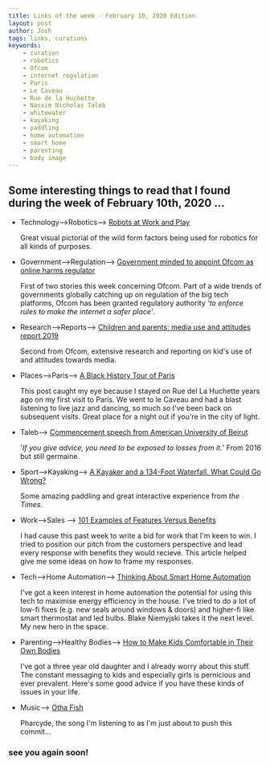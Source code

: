 ```yaml
---
title: Links of the week - February 10, 2020 Edition
layout: post
author: Josh
tags: links, curations
keywords:
    - curation
    - robotics
    - Ofcom
    - internet regulation
    - Paris
    - Le Caveau
    - Rue de la Huchette
    - Nassim Nicholas Taleb
    - whitewater
    - kayaking
    - paddling
    - home automation
    - smart home
    - parenting
    - body image
---
```


## Some interesting things to read that I found during the week of February 10th, 2020 ...

* Technology-->Robotics--> <a href="https://www.theatlantic.com/photo/2020/02/photos-robots-work-and-play/606196/" target="_blank">Robots at Work and Play</a>

    Great visual pictorial of the wild form factors being used for robotics for all kinds of purposes.

* Government-->Regulation--> <a href="https://www.gov.uk/government/news/government-minded-to-appoint-ofcom-as-online-harms-regulator" target="_blank">Government minded to appoint Ofcom as online harms regulator</a>

    First of two stories this week concerning Ofcom. Part of a wide trends of governments globally catching up on regulation of the big tech platforms, Ofcom has been granted regulatory authority *'to enforce rules to make the internet a safer place'*.

* Research-->Reports--> <a href="https://www.ofcom.org.uk/research-and-data/media-literacy-research/childrens/children-and-parents-media-use-and-attitudes-report-2019" target="_blank">Children and parents: media use and attitudes report 2019</a>

    Second from Ofcom, extensive research and reporting on kid's use of and attitudes towards media.

* Places-->Paris--> <a href="https://www.afar.com/magazine/black-history-in-paris-places-to-visit-and-best-guided-tours" target="_blank">A Black History Tour of Paris</a>

    This post caught my eye because I stayed on Rue del La Huchette years ago on my first visit to Paris. We went to le Caveau and had a blast listening to live jazz and dancing, so much so I've been back on subsequent visits. Great place for a night out if you're in the city of light.

* Taleb--> <a href="https://medium.com/@nntaleb/commencement-address-american-university-in-beirut-2016-a5c6d57984b" target="_blank">Commencement speech from American University of Beirut</a>

    '*If you give advice, you need to be exposed to losses from it.*' From 2016 but still germaine.

* Sport-->Kayaking--> <a href="https://www.nytimes.com/2020/02/10/sports/kayak-waterfall.html" target="_blank">A Kayaker and a 134-Foot Waterfall. What Could Go Wrong?</a>

    Some amazing paddling and great interactive experience from *the Times*.

* Work-->Sales --> <a href="https://www.vappingo.com/word-blog/examples-of-features-versus-benefits/" target="_blank">101 Examples of Features Versus Benefits</a>

    I had cause this past week to write a bid for work that I'm keen to win. I tried to position our pitch from the customers perspective and lead every response with benefits they would recieve. This article helped give me some ideas on how to frame my responses.

* Tech-->Home Automation--> <a href="https://blakeniemyjski.com/home-automation/thinking-about-smart-home-power-usage/" target="_blank">Thinking About Smart Home Automation</a>

    I've got a keen interest in home automation the potential for using this tech to maximise energy efficiency in the house. I've tried to do a lot of low-fi fixes (e.g. new seals around windows & doors) and higher-fi like smart thermostat and led bulbs. Blake Niemyjski takes it the next level. My new hero in the space.

* Parenting-->Healthy Bodies--> <a href="https://getpocket.com/explore/item/how-to-make-kids-comfortable-in-their-own-bodies" target="_blank">How to Make Kids Comfortable in Their Own Bodies</a>

    I've got a three year old daughter and I already worry about this stuff. The constant messaging to kids and especially girls is pernicious and ever prevalent. Here's some good advice if you have these kinds of issues in your life.

* Music--> <a href="https://open.spotify.com/track/1KcZRMyC2tSs3CMIsng9wx" target="_blank">Otha Fish</a>

    Pharcyde, the song I'm listening to as I'm just about to push this commit...

### see you again soon!


